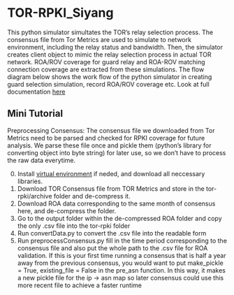 # TOR-RPKI_Siyang
This python simulator simultates the TOR’s relay selection process. The consensus file from Tor Metrics are used to simulate to network environment, including the relay status and bandwidth. Then, the simulator creates client object to mimic the relay selection process in actual TOR network. ROA/ROV coverage for guard relay and ROA-ROV matching connection coverage are extracted from these simulations. The flow diagram below shows the work flow of the python simulator in creating guard selection simulation, record ROA/ROV coverage etc. Look at full documentation [here](https://siyangsun2001.github.io/TOR-RPKI_Siyang/_build/html/index.html)
## Mini Tutorial
Preprocessing Consensus:
The consensus file we downloaded from Tor Metrics need to be parsed and checked for RPKI coverage for future analysis. We parse these file once and pickle them (python’s library for converting object into byte string) for later use, so we don’t have to process the raw data everytime. 

0. Install [virtual environment](https://www.cs.virginia.edu/wiki/doku.php?id=linux_python_tips&s[]=source&s[]=local&s[]=env&s[]=bin&s[]=activate) if neded, and download all neccessary libraries.
1. Download TOR Consensus file from TOR Metrics and store in the  tor-rpki/archive folder and de-compress it. 
2. Download ROA data corresponding to the same month of consensus here, and de-compress the folder. 
3. Go to the output folder within the de-compressed ROA folder and copy the only .csv file into the tor-rpki folder 
4. Run convertData.py to convert the .csv file into the readable form 
5. Run preprocessConsensus.py fill in the time period corresponding to the consensus file and also put the whole path to the .csv file for ROA validation. If this is your first time running a consensus that is half a year away from the previous consensus, you would want to put make_pickle = True, existing_file = False in the pre_asn function. In this way, it makes a new pickle file for the  ip -> asn map so later consensus could use this more recent file to achieve a faster runtime 
